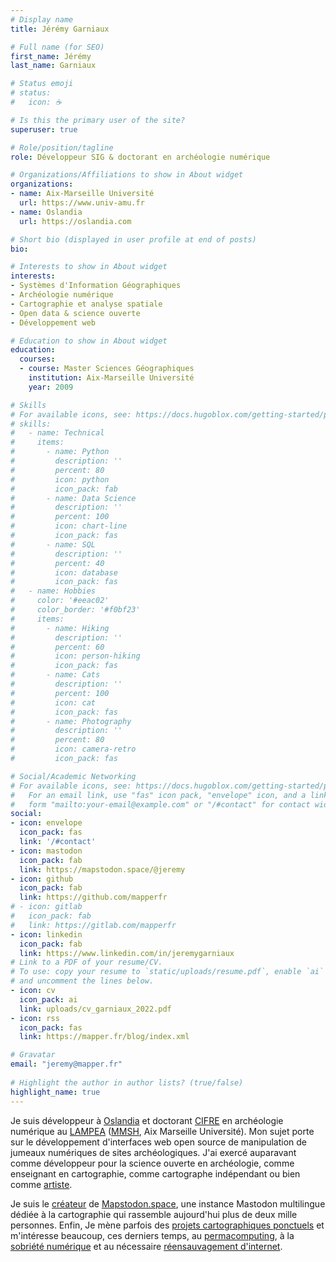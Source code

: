 ```yaml
---
# Display name
title: Jérémy Garniaux

# Full name (for SEO)
first_name: Jérémy
last_name: Garniaux

# Status emoji
# status:
#   icon: ☕️

# Is this the primary user of the site?
superuser: true

# Role/position/tagline
role: Développeur SIG & doctorant en archéologie numérique

# Organizations/Affiliations to show in About widget
organizations:
- name: Aix-Marseille Université
  url: https://www.univ-amu.fr 
- name: Oslandia
  url: https://oslandia.com

# Short bio (displayed in user profile at end of posts)
bio: 

# Interests to show in About widget
interests:
- Systèmes d'Information Géographiques
- Archéologie numérique
- Cartographie et analyse spatiale
- Open data & science ouverte
- Développement web

# Education to show in About widget
education:
  courses:
  - course: Master Sciences Géographiques
    institution: Aix-Marseille Université
    year: 2009

# Skills
# For available icons, see: https://docs.hugoblox.com/getting-started/page-builder/#icons
# skills:
#   - name: Technical
#     items:
#       - name: Python
#         description: ''
#         percent: 80
#         icon: python
#         icon_pack: fab
#       - name: Data Science
#         description: ''
#         percent: 100
#         icon: chart-line
#         icon_pack: fas
#       - name: SQL
#         description: ''
#         percent: 40
#         icon: database
#         icon_pack: fas
#   - name: Hobbies
#     color: '#eeac02'
#     color_border: '#f0bf23'
#     items:
#       - name: Hiking
#         description: ''
#         percent: 60
#         icon: person-hiking
#         icon_pack: fas
#       - name: Cats
#         description: ''
#         percent: 100
#         icon: cat
#         icon_pack: fas
#       - name: Photography
#         description: ''
#         percent: 80
#         icon: camera-retro
#         icon_pack: fas

# Social/Academic Networking
# For available icons, see: https://docs.hugoblox.com/getting-started/page-builder/#icons
#   For an email link, use "fas" icon pack, "envelope" icon, and a link in the
#   form "mailto:your-email@example.com" or "/#contact" for contact widget.
social:
- icon: envelope
  icon_pack: fas
  link: '/#contact'
- icon: mastodon
  icon_pack: fab
  link: https://mapstodon.space/@jeremy 
- icon: github
  icon_pack: fab
  link: https://github.com/mapperfr
# - icon: gitlab
#   icon_pack: fab
#   link: https://gitlab.com/mapperfr
- icon: linkedin
  icon_pack: fab
  link: https://www.linkedin.com/in/jeremygarniaux
# Link to a PDF of your resume/CV.
# To use: copy your resume to `static/uploads/resume.pdf`, enable `ai` icons in `params.toml`, 
# and uncomment the lines below.
- icon: cv
  icon_pack: ai
  link: uploads/cv_garniaux_2022.pdf
- icon: rss
  icon_pack: fas
  link: https://mapper.fr/blog/index.xml

# Gravatar
email: "jeremy@mapper.fr"
  
# Highlight the author in author lists? (true/false)
highlight_name: true
---
```


Je suis développeur à [Oslandia](https://oslandia.com) et doctorant [CIFRE](https://www.enseignementsup-recherche.gouv.fr/fr/les-cifre-46510) en archéologie numérique au [LAMPEA](https://lampea.cnrs.fr) ([MMSH](https://mmsh.fr), Aix Marseille Université). Mon sujet porte sur le développement d'interfaces web open source de manipulation de jumeaux numériques de sites archéologiques. J'ai exercé auparavant comme développeur pour la science ouverte en archéologie, comme enseignant en cartographie, comme cartographe indépendant ou bien comme [artiste](https://lafoliekilometre.org). 

Je suis le [créateur](https://mapper.fr/blog/introducing-mapstodon/) de [Mapstodon.space](https://mapstodon.space), une instance Mastodon multilingue dédiée à la cartographie qui rassemble aujourd'hui plus de deux mille personnes. Enfin, Je mène parfois des [projets cartographiques ponctuels](https://mapper.fr/blog/ips-geolocalise/) et m'intéresse beaucoup, ces derniers temps, au [permacomputing](https://permacomputing.net/), à la [sobriété numérique](https://fr.wikipedia.org/wiki/Sobri%C3%A9t%C3%A9_num%C3%A9rique) et au nécessaire [réensauvagement d'internet](https://www.noemamag.com/we-need-to-rewild-the-internet/).
